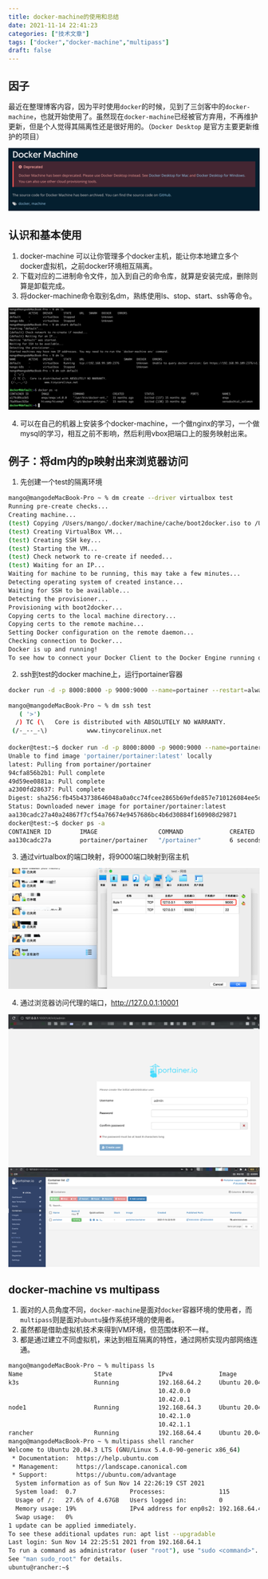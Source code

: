 ```yaml
---
title: docker-machine的使用和总结
date: 2021-11-14 22:41:23
categories: ["技术文章"]
tags: ["docker","docker-machine","multipass"]
draft: false
---
```


## 因子
最近在整理博客内容，因为平时使用`docker`的时候，见到了三剑客中的`docker-machine`，也就开始使用了。虽然现在`docker-machine`已经被官方弃用，不再维护更新，但是个人觉得其隔离性还是很好用的。（`Docker Desktop` 是官方主要更新维护的项目）

<img src="/mb/images/dm/01.png">

## 认识和基本使用
1. docker-machine 可以让你管理多个docker主机，能让你本地建立多个docker虚拟机，之前docker环境相互隔离。
2. 下载对应的二进制命令文件，加入到自己的命令库，就算是安装完成，删除则算是卸载完成。
3. 将docker-machine命令取别名dm，熟练使用ls、stop、start、ssh等命令。

<img src="/mb/images/dm/02.png">

4. 可以在自己的机器上安装多个docker-machine，一个做nginx的学习，一个做mysql的学习，相互之前不影响，然后利用vbox把端口上的服务映射出来。

## 例子：将dm内的p映射出来浏览器访问
1. 先创建一个test的隔离环境
``` bash
mango@mangodeMacBook-Pro ~ % dm create --driver virtualbox test
Running pre-create checks...
Creating machine...
(test) Copying /Users/mango/.docker/machine/cache/boot2docker.iso to /Users/mango/.docker/machine/machines/test/boot2docker.iso...
(test) Creating VirtualBox VM...
(test) Creating SSH key...
(test) Starting the VM...
(test) Check network to re-create if needed...
(test) Waiting for an IP...
Waiting for machine to be running, this may take a few minutes...
Detecting operating system of created instance...
Waiting for SSH to be available...
Detecting the provisioner...
Provisioning with boot2docker...
Copying certs to the local machine directory...
Copying certs to the remote machine...
Setting Docker configuration on the remote daemon...
Checking connection to Docker...
Docker is up and running!
To see how to connect your Docker Client to the Docker Engine running on this virtual machine, run: dm env test
```
2. ssh到test的docker machine上，运行portainer容器
``` bash
docker run -d -p 8000:8000 -p 9000:9000 --name=portainer --restart=always -v /var/run/docker.sock:/var/run/docker.sock -v portainer\_data:/data portainer/portainer
```
``` bash
mango@mangodeMacBook-Pro ~ % dm ssh test
   ( '>')
  /) TC (\   Core is distributed with ABSOLUTELY NO WARRANTY.
 (/-_--_-\)           www.tinycorelinux.net

docker@test:~$ docker run -d -p 8000:8000 -p 9000:9000 --name=portainer --restart=always -v /var/run/docker.sock:/var/run/docker.sock -v portainer\_data:/data portainer/portainer
Unable to find image 'portainer/portainer:latest' locally
latest: Pulling from portainer/portainer
94cfa856b2b1: Pull complete
49d59ee0881a: Pull complete
a2300fd28637: Pull complete
Digest: sha256:fb45b43738646048a0a0cc74fcee2865b69efde857e710126084ee5de9be0f3f
Status: Downloaded newer image for portainer/portainer:latest
aa130cadc27a40a24867f7cf54a76674e9457686bc4b6d30884f160908d29871
docker@test:~$ docker ps -a
CONTAINER ID        IMAGE                 COMMAND             CREATED             STATUS              PORTS                                            NAMES
aa130cadc27a        portainer/portainer   "/portainer"        6 seconds ago       Up 6 seconds        0.0.0.0:8000->8000/tcp, 0.0.0.0:9000->9000/tcp   portainer
```
3. 通过virtualbox的端口映射，将9000端口映射到宿主机
<img src="/mb/images/dm/03.png">

4. 通过浏览器访问代理的端口，http://127.0.0.1:10001
<img src="/mb/images/dm/04.png">
<img src="/mb/images/dm/05.png">

## docker-machine vs multipass
1. 面对的人员角度不同，`docker-machine`是面对`docker`容器环境的使用者，而`multipass`则是面对`ubuntu`操作系统环境的使用者。
2. 虽然都是借助虚拟机技术来得到VM环境，但范围体积不一样。
3. 都是通过建立不同虚拟机，来达到相互隔离的特性，通过网桥实现内部网络连通。
``` bash
mango@mangodeMacBook-Pro ~ % multipass ls
Name                    State             IPv4             Image
k3s                     Running           192.168.64.2     Ubuntu 20.04 LTS
                                          10.42.0.0
                                          10.42.0.1
node1                   Running           192.168.64.3     Ubuntu 20.04 LTS
                                          10.42.1.0
                                          10.42.1.1
rancher                 Running           192.168.64.4     Ubuntu 20.04 LTS
mango@mangodeMacBook-Pro ~ % multipass shell rancher
Welcome to Ubuntu 20.04.3 LTS (GNU/Linux 5.4.0-90-generic x86_64)
 * Documentation:  https://help.ubuntu.com
 * Management:     https://landscape.canonical.com
 * Support:        https://ubuntu.com/advantage
  System information as of Sun Nov 14 22:26:19 CST 2021
  System load:  0.7               Processes:               115
  Usage of /:   27.6% of 4.67GB   Users logged in:         0
  Memory usage: 19%               IPv4 address for enp0s2: 192.168.64.4
  Swap usage:   0%
1 update can be applied immediately.
To see these additional updates run: apt list --upgradable
Last login: Sun Nov 14 22:25:51 2021 from 192.168.64.1
To run a command as administrator (user "root"), use "sudo <command>".
See "man sudo_root" for details.
ubuntu@rancher:~$
```


